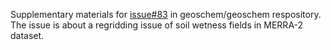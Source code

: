 Supplementary materials for [issue#83](https://github.com/geoschem/geos-chem/issues/83#issue-503893778) in geoschem/geoschem respository. The issue is about a regridding issue of soil wetness fields in MERRA-2 dataset.

